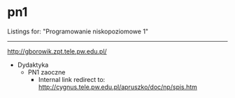 # pn1

Listings for: "Programowanie niskopoziomowe 1"

----

http://gborowik.zpt.tele.pw.edu.pl/

 - Dydaktyka
    - PN1 zaoczne
        - Internal link redirect to: http://cygnus.tele.pw.edu.pl/apruszko/doc/np/spis.htm
